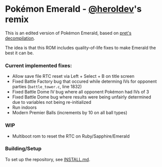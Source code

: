# Pokémon Emerald - [@heroldev](https://github.com/heroldev)'s remix

This is an edited version of Pokémon Emerald, based on [pret's decompilation](https://github.com/pret/pokeemerald).

The idea is that this ROM includes quality-of-life fixes to make Emerald the best it can be.

### Current implemented fixes:
- Allow save file RTC reset via Left + Select + B on title screen 
- Fixed Battle Factory bug that occured while determing IVs for opponent parties (`battle_tower.c`, line 1832)
- Fixed Battle Dome IV bug where all opponent Pokémon had IVs of 3
- Fixed Battle Dome bug where results were being unfairly determined due to variables not being re-initialized
- Run indoors
- Modern Premier Balls (increments by 10 on all ball types)

### WIP
- Multiboot rom to reset the RTC on Ruby/Sapphire/Emerald

### Building/Setup
To set up the repository, see [INSTALL.md](INSTALL.md).
